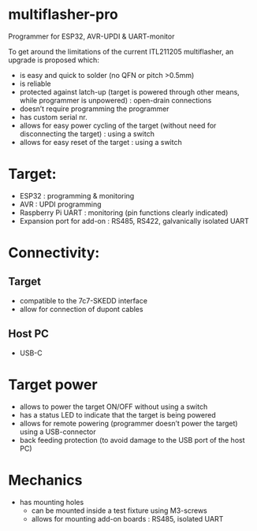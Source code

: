 # multiflasher-pro
Programmer for ESP32, AVR-UPDI &amp; UART-monitor

To get around the limitations of the current ITL211205 multiflasher, an upgrade is proposed which:
* is easy and quick to solder (no QFN or pitch >0.5mm)
* is reliable
* protected against latch-up (target is powered through other means, while programmer is unpowered) : open-drain connections
* doesn’t require programming the programmer
* has custom serial nr.
* allows for easy power cycling of the target (without need for disconnecting the target) : using a switch
* allows for easy reset of the target : using a switch

# Target:
* ESP32 : programming & monitoring
* AVR : UPDI programming
* Raspberry Pi UART : monitoring (pin functions clearly indicated)
* Expansion port for add-on : RS485, RS422, galvanically isolated UART

# Connectivity:
## Target
* compatible to the 7c7-SKEDD interface
* allow for connection of dupont cables

## Host PC
* USB-C

# Target power
* allows to power the target ON/OFF without using a switch
* has a status LED to indicate that the target is being powered
* allows for remote powering (programmer doesn’t power the target) using a USB-connector
* back feeding protection (to avoid damage to the USB port of the host PC)

# Mechanics

* has mounting holes
  * can be mounted inside a test fixture using M3-screws
  * allows for mounting add-on boards : RS485, isolated UART 